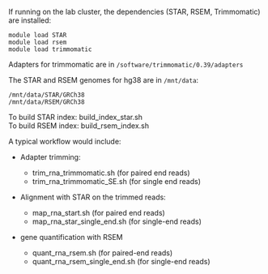 If running on the lab cluster, the dependencies (STAR, RSEM, Trimmomatic) are installed: 

```
module load STAR  
module load rsem   
module load trimmomatic  
```
Adapters for trimmomatic are in `/software/trimmomatic/0.39/adapters` 

The STAR and RSEM genomes for hg38 are in `/mnt/data`: 
```
/mnt/data/STAR/GRCh38
/mnt/data/RSEM/GRCh38
```

To build STAR index: build_index_star.sh  
To build RSEM index: build_rsem_index.sh  

A typical workflow would include:   

* Adapter trimming: 
    * trim_rna_trimmomatic.sh (for paired end reads) 
    * trim_rna_trimmomatic_SE.sh (for single end reads)

* Alignment with STAR on the trimmed reads: 
   * map_rna_start.sh (for paired end reads) 
   * map_rna_star_single_end.sh (for single-end reads) 
   
* gene quantification with RSEM  
   * quant_rna_rsem.sh (for paired-end reads)   
   * quant_rna_rsem_single_end.sh (for single-end reads) 
   
